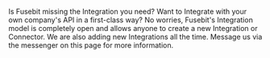 Is Fusebit missing the Integration you need? Want to Integrate with your own company's API in a 
first-class way? No worries, Fusebit's Integration model is completely open and allows anyone
to create a new Integration or Connector. We are also adding new Integrations all the time. Message 
us via the messenger on this page for more information. 